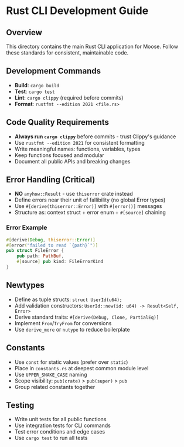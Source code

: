 # Rust CLI Development Guide

## Overview
This directory contains the main Rust CLI application for Moose. Follow these standards for consistent, maintainable code.

## Development Commands
- **Build**: `cargo build`
- **Test**: `cargo test`
- **Lint**: `cargo clippy` (required before commits)
- **Format**: `rustfmt --edition 2021 <file.rs>`

## Code Quality Requirements
- **Always run `cargo clippy`** before commits - trust Clippy's guidance
- Use `rustfmt --edition 2021` for consistent formatting
- Write meaningful names: functions, variables, types
- Keep functions focused and modular
- Document all public APIs and breaking changes

## Error Handling (Critical)
- **NO** `anyhow::Result` - use `thiserror` crate instead
- Define errors near their unit of fallibility (no global Error types)
- Use `#[derive(thiserror::Error)]` with `#[error()]` messages
- Structure as: context struct + error enum + `#[source]` chaining

### Error Example
```rust
#[derive(Debug, thiserror::Error)]
#[error("failed to read `{path}`")]
pub struct FileError {
    pub path: PathBuf,
    #[source] pub kind: FileErrorKind
}
```

## Newtypes
- Define as tuple structs: `struct UserId(u64);`
- Add validation constructors: `UserId::new(id: u64) -> Result<Self, Error>`
- Derive standard traits: `#[derive(Debug, Clone, PartialEq)]`
- Implement `From`/`TryFrom` for conversions
- Use `derive_more` or `nutype` to reduce boilerplate

## Constants
- Use `const` for static values (prefer over `static`)
- Place in `constants.rs` at deepest common module level
- Use `UPPER_SNAKE_CASE` naming
- Scope visibility: `pub(crate)` > `pub(super)` > `pub`
- Group related constants together

## Testing
- Write unit tests for all public functions
- Use integration tests for CLI commands
- Test error conditions and edge cases
- Use `cargo test` to run all tests

